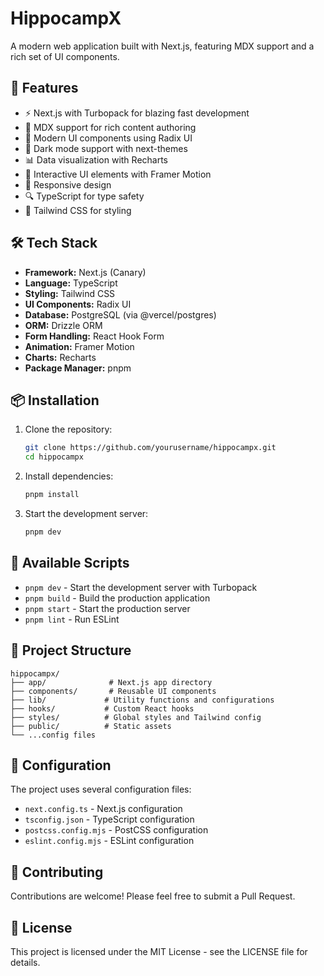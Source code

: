 # HippocampX

A modern web application built with Next.js, featuring MDX support and a rich set of UI components.

## 🚀 Features

- ⚡ Next.js with Turbopack for blazing fast development
- 📝 MDX support for rich content authoring
- 🎨 Modern UI components using Radix UI
- 🌙 Dark mode support with next-themes
- 📊 Data visualization with Recharts
- 🎉 Interactive UI elements with Framer Motion
- 📱 Responsive design
- 🔍 TypeScript for type safety
- 🎨 Tailwind CSS for styling

## 🛠️ Tech Stack

- **Framework:** Next.js (Canary)
- **Language:** TypeScript
- **Styling:** Tailwind CSS
- **UI Components:** Radix UI
- **Database:** PostgreSQL (via @vercel/postgres)
- **ORM:** Drizzle ORM
- **Form Handling:** React Hook Form
- **Animation:** Framer Motion
- **Charts:** Recharts
- **Package Manager:** pnpm

## 📦 Installation

1. Clone the repository:
   ```bash
   git clone https://github.com/yourusername/hippocampx.git
   cd hippocampx
   ```

2. Install dependencies:
   ```bash
   pnpm install
   ```

3. Start the development server:
   ```bash
   pnpm dev
   ```

## 🚀 Available Scripts

- `pnpm dev` - Start the development server with Turbopack
- `pnpm build` - Build the production application
- `pnpm start` - Start the production server
- `pnpm lint` - Run ESLint

## 📁 Project Structure

```
hippocampx/
├── app/              # Next.js app directory
├── components/       # Reusable UI components
├── lib/             # Utility functions and configurations
├── hooks/           # Custom React hooks
├── styles/          # Global styles and Tailwind config
├── public/          # Static assets
└── ...config files
```

## 🔧 Configuration

The project uses several configuration files:

- `next.config.ts` - Next.js configuration
- `tsconfig.json` - TypeScript configuration
- `postcss.config.mjs` - PostCSS configuration
- `eslint.config.mjs` - ESLint configuration

## 🤝 Contributing

Contributions are welcome! Please feel free to submit a Pull Request.

## 📄 License

This project is licensed under the MIT License - see the LICENSE file for details.
